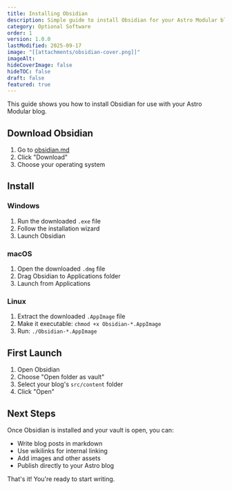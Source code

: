 ```yaml
---
title: Installing Obsidian
description: Simple guide to install Obsidian for your Astro Modular blog
category: Optional Software
order: 1
version: 1.0.0
lastModified: 2025-09-17
image: "[[attachments/obsidian-cover.png]]"
imageAlt:
hideCoverImage: false
hideTOC: false
draft: false
featured: true
---
```

This guide shows you how to install Obsidian for use with your Astro Modular blog.

## Download Obsidian

1. Go to [obsidian.md](https://obsidian.md)
2. Click "Download"
3. Choose your operating system

## Install

### Windows
1. Run the downloaded `.exe` file
2. Follow the installation wizard
3. Launch Obsidian

### macOS
1. Open the downloaded `.dmg` file
2. Drag Obsidian to Applications folder
3. Launch from Applications

### Linux
1. Extract the downloaded `.AppImage` file
2. Make it executable: `chmod +x Obsidian-*.AppImage`
3. Run: `./Obsidian-*.AppImage`

## First Launch

1. Open Obsidian
2. Choose "Open folder as vault"
3. Select your blog's `src/content` folder
4. Click "Open"

## Next Steps

Once Obsidian is installed and your vault is open, you can:
- Write blog posts in markdown
- Use wikilinks for internal linking
- Add images and other assets
- Publish directly to your Astro blog

That's it! You're ready to start writing.
